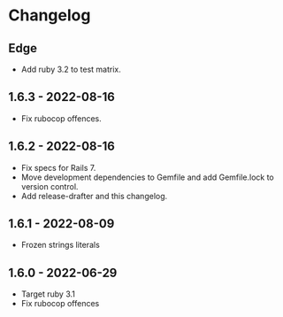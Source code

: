 # Changelog

## Edge

* Add ruby 3.2 to test matrix.

## 1.6.3 - 2022-08-16

* Fix rubocop offences.

## 1.6.2 - 2022-08-16

* Fix specs for Rails 7.
* Move development dependencies to Gemfile and add Gemfile.lock to version control.
* Add release-drafter and this changelog.

## 1.6.1 - 2022-08-09

* Frozen strings literals

## 1.6.0 - 2022-06-29

* Target ruby 3.1
* Fix rubocop offences
